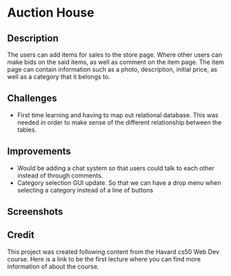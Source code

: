 # Auction House

## Description
The users can add items for sales to the store page. Where other users can make bids on the said items,
as well as comment on the item page. The item page can contain information such as a photo, description,
initial price, as well as a category that it belongs to.


## Challenges
- First time learning and having to map out relational database. This was needed in order to make sense of the different relationship between the tables.

## Improvements
- Would be adding a chat system so that users could talk to each other instead of through comments.
- Category selection GUI update. So that we can have a drop menu when selecting a category instead of a line of buttons


## Screenshots

## Credit
This project was created following content from the Havard cs50 Web Dev course. Here is a link to be the first lecture where you can find more information of about the course.

